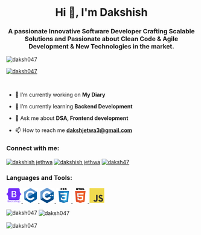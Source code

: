 <h1 align="center">Hi 👋, I'm Dakshish</h1>
<h3 align="center">A passionate Innovative Software Developer Crafting Scalable Solutions and Passionate about Clean Code & Agile Development & New Technologies in the market.</h3>

<p align="left"> <img src="https://komarev.com/ghpvc/?username=daksh047&label=Profile%20views&color=0e75b6&style=flat" alt="daksh047" /> </p>

<p align="left"> <a href="https://github.com/ryo-ma/github-profile-trophy"><img src="https://github-profile-trophy.vercel.app/?username=daksh047" alt="daksh047" /></a> </p>

<p align="left"> <a href="https://twitter.com/" target="blank"><img src="https://img.shields.io/twitter/follow/?logo=twitter&style=for-the-badge" alt="" /></a> </p>

- 🔭 I’m currently working on **My Diary**

- 🌱 I’m currently learning **Backend Development**

- 💬 Ask me about **DSA, Frontend development**

- 📫 How to reach me **dakshjetwa3@gmail.com**

<h3 align="left">Connect with me:</h3>
<p align="left">
<a href="https://linkedin.com/in/dakshish jethwa" target="blank"><img align="center" src="https://raw.githubusercontent.com/rahuldkjain/github-profile-readme-generator/master/src/images/icons/Social/linked-in-alt.svg" alt="dakshish jethwa" height="30" width="40" /></a>
<a href="https://fb.com/dakshish jethwa" target="blank"><img align="center" src="https://raw.githubusercontent.com/rahuldkjain/github-profile-readme-generator/master/src/images/icons/Social/facebook.svg" alt="dakshish jethwa" height="30" width="40" /></a>
<a href="https://www.leetcode.com/daksh47" target="blank"><img align="center" src="https://raw.githubusercontent.com/rahuldkjain/github-profile-readme-generator/master/src/images/icons/Social/leet-code.svg" alt="daksh47" height="30" width="40" /></a>
</p>

<h3 align="left">Languages and Tools:</h3>
<p align="left"> <a href="https://getbootstrap.com" target="_blank" rel="noreferrer"> <img src="https://raw.githubusercontent.com/devicons/devicon/master/icons/bootstrap/bootstrap-plain-wordmark.svg" alt="bootstrap" width="40" height="40"/> </a> <a href="https://www.cprogramming.com/" target="_blank" rel="noreferrer"> <img src="https://raw.githubusercontent.com/devicons/devicon/master/icons/c/c-original.svg" alt="c" width="40" height="40"/> </a> <a href="https://www.w3schools.com/cpp/" target="_blank" rel="noreferrer"> <img src="https://raw.githubusercontent.com/devicons/devicon/master/icons/cplusplus/cplusplus-original.svg" alt="cplusplus" width="40" height="40"/> </a> <a href="https://www.w3schools.com/css/" target="_blank" rel="noreferrer"> <img src="https://raw.githubusercontent.com/devicons/devicon/master/icons/css3/css3-original-wordmark.svg" alt="css3" width="40" height="40"/> </a> <a href="https://www.w3.org/html/" target="_blank" rel="noreferrer"> <img src="https://raw.githubusercontent.com/devicons/devicon/master/icons/html5/html5-original-wordmark.svg" alt="html5" width="40" height="40"/> </a> <a href="https://developer.mozilla.org/en-US/docs/Web/JavaScript" target="_blank" rel="noreferrer"> <img src="https://raw.githubusercontent.com/devicons/devicon/master/icons/javascript/javascript-original.svg" alt="javascript" width="40" height="40"/> </a> </p>

<p><img align="left" src="https://github-readme-stats.vercel.app/api/top-langs?username=daksh047&show_icons=true&locale=en&layout=compact" alt="daksh047" /></p>

<p>&nbsp;<img align="center" src="https://github-readme-stats.vercel.app/api?username=daksh047&show_icons=true&locale=en" alt="daksh047" /></p>

<p><img align="center" src="https://github-readme-streak-stats.herokuapp.com/?user=daksh047&" alt="daksh047" /></p>
